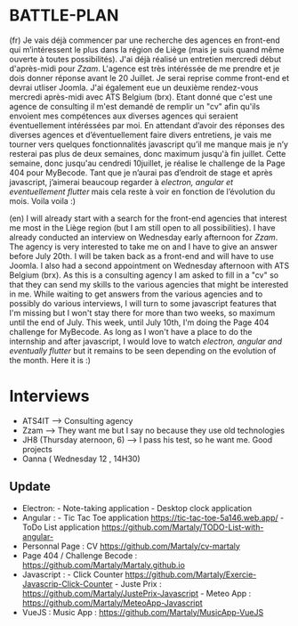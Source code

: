 # BATTLE-PLAN

  (fr)
	Je vais déjà commencer par une recherche des agences en front-end qui m’intéressent le plus dans la région de Liège 
(mais je suis quand même ouverte à toutes possibilités). 
	J'ai déjà réalisé un entretien mercredi début d'après-midi pour *Zzam*. L'agence est très intéréssée de me prendre et 
je dois donner réponse avant le 20 Juillet. Je serai reprise comme front-end et devrai utliser Joomla. 
    	J'ai également eue un deuxième rendez-vous mercredi après-midi avec ATS Belgium (brx). Etant donné que c'est une agence 
de consulting il m'est demandé de remplir un "cv" afin qu'ils envoient mes compétences aux diverses agences qui seraient 
éventuellement intéréssées par moi.
	En attendant d’avoir des réponses des diverses agences et d’éventuellement faire divers entretiens, je vais me tourner 
vers quelques fonctionnalités javascript qu’il me manque mais je n’y resterai pas plus de deux semaines, donc maximum 
jusqu'à fin juillet.
    	Cette semaine, donc jusqu'au cendredi 10juillet, je réalise le challenge de la Page 404 pour MyBecode.
	Tant que je n’aurai pas d’endroit de stage et après javascript, j’aimerai beaucoup regarder à *electron, angular et 
eventuellement flutter* mais cela reste à voir en fonction de l’évolution du mois. 
	Voila voila :) 

   (en)
    	I will already start with a search for the front-end agencies that interest me most in the Liège region (but I am still
open to all possibilities). 
	I have already conducted an interview on Wednesday early afternoon for *Zzam*. The agency is very interested to take me 
on and I have to give an answer before July 20th. I will be taken back as a front-end and will have to use Joomla. 
   	 I also had a second appointment on Wednesday afternoon with ATS Belgium (brx). As this is a consulting agency I am asked 
to fill in a "cv" so that they can send my skills to the various agencies that might be interested in me.
	While waiting to get answers from the various agencies and to possibly do various interviews, I will turn to some 
javascript features that I'm missing but I won't stay there for more than two weeks, so maximum until the end of July.
    	This week, until July 10th, I'm doing the Page 404 challenge for MyBecode.
	As long as I won't have a place to do the internship and after javascript, I would love to watch *electron, angular and 
eventually flutter* but it remains to be seen depending on the evolution of the month. 
	Here it is :) 


#  Interviews
- ATS4IT --> Consulting agency
- Zzam --> They want me but I say no because they use old technologies
- JH8 (Thursday aternoon, 6) --> I pass his test, so he want me. Good projects
- Oanna ( Wednesday 12 , 14H30)

## Update
- Electron: - Note-taking application 
	    - Desktop clock application
- Angular : - Tic Tac Toe application https://tic-tac-toe-5a146.web.app/
	    - ToDo List application https://github.com/Martaly/TODO-List-with-angular-
- Personnal Page : CV https://github.com/Martaly/cv-martaly
- Page 404 / Challenge Becode : https://github.com/Martaly/Martaly.github.io
- Javascript : - Click Counter https://github.com/Martaly/Exercie-Javascrip-Click-Counter
	       - Juste Prix : https://github.com/Martaly/JustePrix-Javascript
	       - Meteo App : https://github.com/Martaly/MeteoApp-Javascript
- VueJS : Music App : https://github.com/Martaly/MusicApp-VueJS
